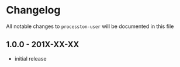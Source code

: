 # Changelog

All notable changes to `processton-user` will be documented in this file

## 1.0.0 - 201X-XX-XX

- initial release
